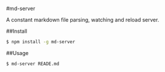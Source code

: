 #md-server

A constant markdown file parsing, watching and reload server.

##Install

``` sh
$ npm install -g md-server
```

##Usage

``` sh
$ md-server READE.md
```

